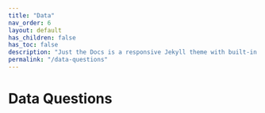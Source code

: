 ```yaml
---
title: "Data"
nav_order: 6
layout: default
has_children: false
has_toc: false
description: "Just the Docs is a responsive Jekyll theme with built-in search that is easily customizable and hosted on GitHub Pages."
permalink: "/data-questions"
---
```



# Data Questions





